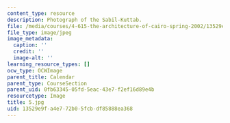 ```yaml
---
content_type: resource
description: Photograph of the Sabil-Kuttab.
file: /media/courses/4-615-the-architecture-of-cairo-spring-2002/13529e9fa4e772b05fcbdf85888ea368_5.jpg
file_type: image/jpeg
image_metadata:
  caption: ''
  credit: ''
  image-alt: ''
learning_resource_types: []
ocw_type: OCWImage
parent_title: Calendar
parent_type: CourseSection
parent_uid: 0fb63345-05fd-5eac-43e7-f2ef16d89e4b
resourcetype: Image
title: 5.jpg
uid: 13529e9f-a4e7-72b0-5fcb-df85888ea368
---
```

